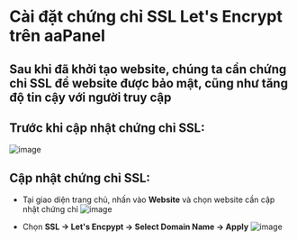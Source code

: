 # Cài đặt chứng chỉ SSL Let's Encrypt trên aaPanel
## Sau khi đã khởi tạo website, chúng ta cần chứng chỉ SSL để website được bảo mật, cũng như tăng độ tin cậy với người truy cập 
## Trước khi cập nhật chứng chỉ SSL:
![image](https://github.com/user-attachments/assets/26b5c0e4-13f9-4c34-a316-729eed2ca506)

## Cập nhật chứng chỉ SSL:
- Tại giao diện trang chủ,  nhấn vào **Website** và chọn website cần cập nhật chứng chỉ
![image](https://github.com/user-attachments/assets/4273a6b5-b437-4ca7-9771-4a891a0c912c)

- Chọn **SSL -> Let's Encpypt -> Select Domain Name -> Apply**
![image](https://github.com/user-attachments/assets/e76276bf-1bcd-4306-bf0f-2b4cf04d30a3)

